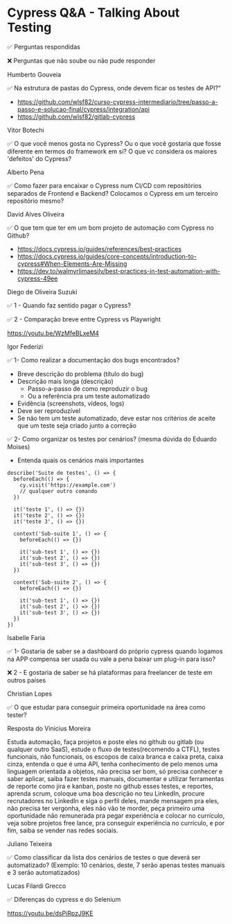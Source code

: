 # Cypress Q&A - Talking About Testing

✅ Perguntas respondidas

❌ Perguntas que não soube ou não pude responder

Humberto Gouveia

✅ Na estrutura de pastas do Cypress, onde devem ficar os testes de API?"

- https://github.com/wlsf82/curso-cypress-intermediario/tree/passo-a-passo-e-solucao-final/cypress/integration/api
- https://github.com/wlsf82/gitlab-cypress

Vitor Botechi

✅ O que você menos gosta no Cypress? Ou o que você gostaria que fosse diferente em termos do framework em si? O que vc considera os maiores 'defeitos' do Cypress?

Alberto Pena

✅ Como fazer para encaixar o Cypress num CI/CD com repositórios separados de Frontend e Backend? Colocamos o Cypress em um terceiro repositório mesmo?

David Alves Oliveira

✅ O que tem que ter em um bom projeto de automação com Cypress no Github?

- https://docs.cypress.io/guides/references/best-practices
- https://docs.cypress.io/guides/core-concepts/introduction-to-cypress#When-Elements-Are-Missing
- https://dev.to/walmyrlimaesilv/best-practices-in-test-automation-with-cypress-49ee

Diego de Oliveira Suzuki

✅ 1 - Quando faz sentido pagar o Cypress?

✅ 2 - Comparação breve entre Cypress vs Playwright

https://youtu.be/WzMfeBLxeM4

Igor Federizi

✅ 1- Como realizar a documentação dos bugs encontrados?

- Breve descrição do problema (título do bug)
- Descrição mais longa (descrição)
   - Passo-a-passo de como reproduzir o bug
   - Ou a referência pra um teste automatizado
- Evidência (screenshots, vídeos, logs)
- Deve ser reproduzível
- Se não tem um teste automatizado, deve estar nos critérios de aceite que um teste seja criado junto a correção

✅ 2- Como organizar os testes por cenários? (mesma dúvida do Eduardo Moises)

- Entenda quais os cenários mais importantes

```
describe('Suite de testes', () => {
  beforeEach(() => {
    cy.visit('https://example.com')
    // qualquer outro comando
  })

  it('teste 1', () => {})
  it('teste 2', () => {})
  it('teste 3', () => {})

  context('Sub-suite 1', () => {
    beforeEach(() => {})

    it('sub-test 1', () => {})
    it('sub-test 2', () => {})
    it('sub-test 3', () => {})
  })

  context('Sub-suite 2', () => {
    beforeEach(() => {})

    it('sub-test 1', () => {})
    it('sub-test 2', () => {})
    it('sub-test 3', () => {})
  })
})
```

Isabelle Faria

✅ 1- Gostaria de saber se a dashboard do próprio cypress quando logamos na APP compensa ser usada ou vale a pena baixar um plug-in para isso?

❌ 2 - E gostaria de saber se há plataformas para freelancer de teste em outros países

Christian Lopes

✅ O que estudar para conseguir primeira oportunidade na área como tester?

Resposta do Vinicius Moreira

Estuda automação, faça projetos e poste eles no github ou gitlab (ou qualquer outro SaaS), estude o fluxo de testes(recomendo a CTFL), testes funcionais, não funcionais, os escopos de caixa branca e caixa preta, caixa cinza, entenda o que é uma API, tenha conhecimento de pelo menos uma linguagem orientada a objetos, não precisa ser bom, só precisa conhecer e saber aplicar, saiba fazer testes manuais, documentar e utilizar ferramentas de reporte como jira e kanban, poste no github esses testes, e reportes, aprenda scrum, coloque uma boa descrição no teu LinkedIn, procure recrutadores no LinkedIn e siga o perfil deles, mande mensagem pra eles, não precisa ter vergonha, eles não vão te morder, peça primeiro uma oportunidade não remunerada pra pegar experiência e colocar no currículo, veja sobre projetos free lance, pra conseguir experiência no currículo, e por fim, saiba se vender nas redes sociais.

Juliano Teixeira

✅ Como classificar da lista dos cenários de testes o que deverá ser automatizado? (Exemplo: 10 cenários, deste, 7 serão apenas testes manuais e 3 serão automatizados)

Lucas Filardi Grecco

✅ Diferenças do cypress e do Selenium

https://youtu.be/dsPiRpzJ9KE
